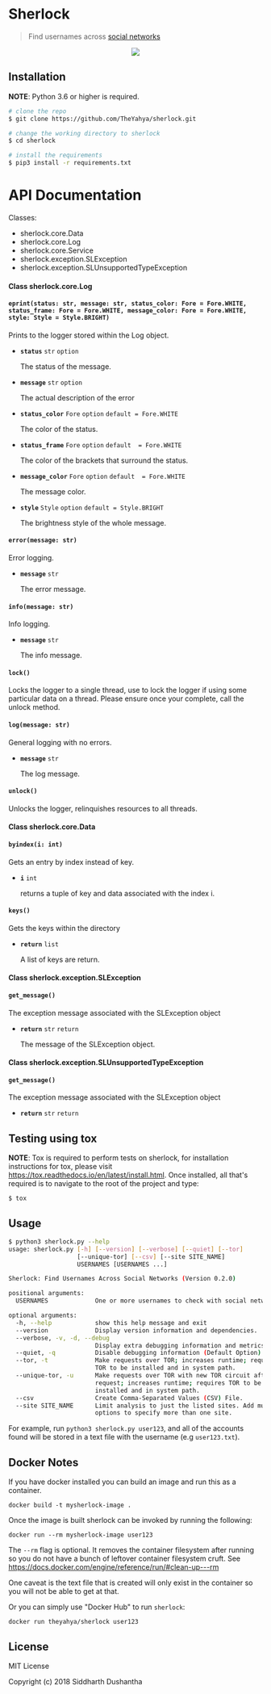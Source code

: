 # Sherlock
> Find usernames across [social networks](https://github.com/sdushantha/sherlock/blob/master/sites.md) 

<p align="center">
<img src="./screenshot/preview.png">
</p>

## Installation

**NOTE**: Python 3.6 or higher is required.

```bash
# clone the repo
$ git clone https://github.com/TheYahya/sherlock.git

# change the working directory to sherlock
$ cd sherlock

# install the requirements
$ pip3 install -r requirements.txt
```

# API Documentation

Classes:
- sherlock.core.Data
- sherlock.core.Log
- sherlock.core.Service
- sherlock.exception.SLException
- sherlock.exception.SLUnsupportedTypeException

#### __Class__ sherlock.core.Log

#### `eprint(status: str, message: str, status_color: Fore = Fore.WHITE, status_frame: Fore = Fore.WHITE, message_color: Fore = Fore.WHITE, style: Style = Style.BRIGHT)`

Prints to the logger stored within the Log object.

- **`status`** `str` `option`

   The status of the message.

- **`message`** `str` `option`

   The actual description of the error

- **`status_color`** `Fore` `option` `default = Fore.WHITE`

   The color of the status.

- **`status_frame`** `Fore` `option` `default  = Fore.WHITE`

   The color of the brackets that surround the status.

- **`message_color`** `Fore` `option` `default  = Fore.WHITE`

   The message color.

- **`style`** `Style` `option` `default = Style.BRIGHT`

   The brightness style of the whole message.



#### `error(message: str)`

Error logging.

- **`message`** `str`

   The error message.

#### `info(message: str)`

Info logging.

- **`message`** `str`

   The info message.

#### `lock()`

Locks the logger to a single thread, use to lock the logger if using some particular data on a thread.
Please ensure once your complete, call the unlock method.

#### `log(message: str)`

General logging with no errors.

- **`message`** `str`

   The log message.

#### `unlock()`

Unlocks the logger, relinquishes resources to all threads.
#### __Class__ sherlock.core.Data

#### `byindex(i: int)`


Gets an entry by index instead of key.

- **`i`** `int`

   returns a tuple of key and data associated with the index i.

#### `keys()`

Gets the keys within the directory

- **`return`** `list`

   A list of keys are return.
#### __Class__ sherlock.exception.SLException

#### `get_message()`

The exception message associated with the SLException object

- **`return`** `str` `return`

   The message of the SLException object.

#### __Class__ sherlock.exception.SLUnsupportedTypeException

#### `get_message()`

The exception message associated with the SLException object

- **`return`** `str` `return`





## Testing using tox
**NOTE**: Tox is required to perform tests on sherlock, for installation instructions for tox,
please visit https://tox.readthedocs.io/en/latest/install.html. Once installed, all that's required is to navigate to the root of the project and type:
    
    $ tox
    
    

## Usage

```bash
$ python3 sherlock.py --help
usage: sherlock.py [-h] [--version] [--verbose] [--quiet] [--tor]
                   [--unique-tor] [--csv] [--site SITE_NAME]
                   USERNAMES [USERNAMES ...]

Sherlock: Find Usernames Across Social Networks (Version 0.2.0)

positional arguments:
  USERNAMES             One or more usernames to check with social networks.

optional arguments:
  -h, --help            show this help message and exit
  --version             Display version information and dependencies.
  --verbose, -v, -d, --debug
                        Display extra debugging information and metrics.
  --quiet, -q           Disable debugging information (Default Option).
  --tor, -t             Make requests over TOR; increases runtime; requires
                        TOR to be installed and in system path.
  --unique-tor, -u      Make requests over TOR with new TOR circuit after each
                        request; increases runtime; requires TOR to be
                        installed and in system path.
  --csv                 Create Comma-Separated Values (CSV) File.
  --site SITE_NAME      Limit analysis to just the listed sites. Add multiple
                        options to specify more than one site.
```

For example, run ```python3 sherlock.py user123```, and all of the accounts
found will be stored in a text file with the username (e.g ```user123.txt```).

## Docker Notes
If you have docker installed you can build an image and run this as a container.

```
docker build -t mysherlock-image .
```

Once the image is built sherlock can be invoked by running the following:

```
docker run --rm mysherlock-image user123
```

The ```--rm``` flag is optional.  It removes the container filesystem after running so you do not have a bunch of leftover container filesystem cruft.  See https://docs.docker.com/engine/reference/run/#clean-up---rm

One caveat is the text file that is created will only exist in the container so you will not be able to get at that.


Or you can simply use "Docker Hub" to run `sherlock`:
```
docker run theyahya/sherlock user123
```

## License
MIT License

Copyright (c) 2018 Siddharth Dushantha
